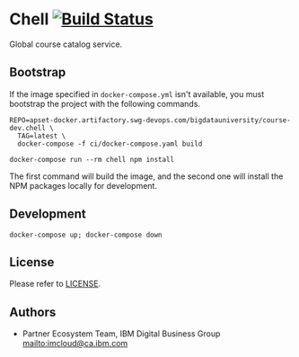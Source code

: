 # Chell [![Build Status](https://travis.ibm.com/BigDataU/chell.svg?token=CCLjK5gsaLWyxhCwwcrs&branch=master)](https://travis.ibm.com/BigDataU/chell)

Global course catalog service.

## Bootstrap

If the image specified in `docker-compose.yml` isn't available, you must
bootstrap the project with the following commands.

```shell
REPO=apset-docker.artifactory.swg-devops.com/bigdatauniversity/course-dev.chell \
  TAG=latest \
  docker-compose -f ci/docker-compose.yaml build

docker-compose run --rm chell npm install
```

The first command will build the image, and the second one will install the
NPM packages locally for development.

## Development

```shell
docker-compose up; docker-compose down
```

## License

Please refer to [LICENSE](LICENSE).

## Authors

*   Partner Ecosystem Team, IBM Digital Business Group <mailto:imcloud@ca.ibm.com>
